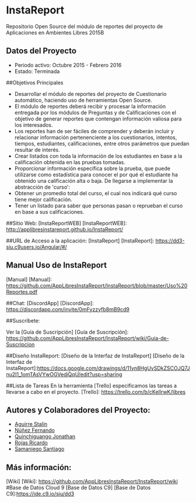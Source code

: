 # InstaReport
Repositorio Open Source del módulo de reportes del proyecto de Aplicaciones en Ambientes Libres 2015B

## Datos del Proyecto
- Periodo activo: Octubre 2015 - Febrero 2016
- Estado: Terminada

##Objetivos Principales

- Desarrollar el módulo de reportes del proyecto de Cuestionario automático, haciendo uso de herramientas Open Source.
- El módulo de reportes deberá recibir y procesar la información entregada por los módulos de Preguntas y de Calificaciones con el objetivo de generar reportes que contengan información valiosa para los interesados.
- Los reportes han de ser fáciles de comprender y deberán incluir y relacionar información pertenenciente a los cuestionarios, intentos, tiempos, estudiantes, calificaciones, entre otros parámetros que puedan resultar de interés.
- Crear listados  con toda la información de los estudiantes en base a la calificación obtenida en las pruebas tomadas.
- Proporcionar información específica sobre la prueba, que puede utilizarse como estadística para conocer el por qué el estudiante ha obtenido una calificación alta o baja.
De llegarse a implementar la abstracción de 'curso':
- Obtener un promedio total del curso, el cual nos indicará qué curso tiene mejor calificación.
- Tener un listado para saber que personas pasan o reprueban el curso en base a sus calificaciones.

##Sitio Web: 
[InstaReportWEB] 
[InstaReportWEB]: <http://applibresinstareport.github.io/InstaReport/>
 
##URL de Acceso a la aplicación: 
[InstaReport] 
[InstaReport]: <https://dd3-siu.c9users.io/Angular/#/>

## Manual Uso de InstaReport
[Manual]
[Manual]: <https://github.com/AppLibresInstaReport/InstaReport/blob/master/Uso%20Reportes.pdf>
 
##Chat: 
[DiscordApp] 
[DiscordApp]: <https://discordapp.com/invite/0mFyzzyfb8mB9cd9>

##Suscríbete:

Ver la [Guía de Suscripción]
[Guía de Suscripción]: <https://github.com/AppLibresInstaReport/InstaReport/wiki/Guia-de-Suscripcion>

##Diseño InstaReport:
[Diseño de la Interfaz de InstaReport]
[Diseño de la Interfaz de InstaReport]:<https://docs.google.com/drawings/d/11yn8HgUvSDkZSCOJQ7Jnu2I1_1omTAsVYwOGVedjQqU/edit?usp=sharing>

##Lista de Tareas
En la herramienta [Trello] especificamos las tareas a llevarse a cabo en el proyecto.
[Trello]: <https://trello.com/b/cKeIlrwK/libres>

## Autores y Colaboradores del Proyecto:
* [Aguirre Stalin]         
* [Núñez Fernando]        
* [Quinchiguango Jonathan]
* [Rojas Ricardo]          
* [Samaniego Santiago]     

[Aguirre Stalin]: <https://github.com/orgs/AppLibresInstaReport/people/nekopq>
[Núñez Fernando]: <https://github.com/orgs/AppLibresInstaReport/people/fercho1>
[Quinchiguango Jonathan]: <https://github.com/orgs/AppLibresInstaReport/people/jonathanQuinchiguango>
[Rojas Ricardo]: <https://github.com/orgs/AppLibresInstaReport/people/ricrojas>
[Samaniego Santiago]: <https://github.com/orgs/AppLibresInstaReport/people/Santiagobssi>


## Más información: 
[Wiki]
[Wiki]: <https://github.com/AppLibresInstaReport/InstaReport/wiki>
#Base de Datos Cloud 9
[Base de Datos C9]
[Base de Datos C9]:<https://ide.c9.io/siu/dd3>


